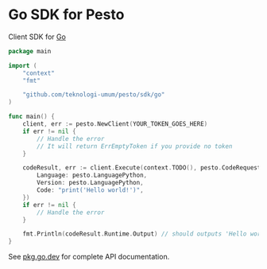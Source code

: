 # Go SDK for Pesto

Client SDK for [Go](https://go.dev)

```go
package main

import (
    "context"
    "fmt"

    "github.com/teknologi-umum/pesto/sdk/go"
)

func main() {
    client, err := pesto.NewClient(YOUR_TOKEN_GOES_HERE)
    if err != nil {
        // Handle the error
        // It will return ErrEmptyToken if you provide no token
    }

    codeResult, err := client.Execute(context.TODO(), pesto.CodeRequest{
        Language: pesto.LanguagePython,
        Version: pesto.LanguagePython,
        Code: "print('Hello world!')",
    })
    if err != nil {
        // Handle the error
    }

    fmt.Println(codeResult.Runtime.Output) // should outputs 'Hello world!'
}
```

See [pkg.go.dev](https://pkg.go.dev/github.com/teknologi-umum/pesto/sdk/go) for complete API documentation.